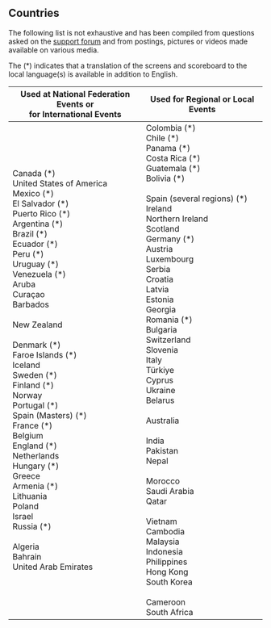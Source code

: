 ## Countries

The following list is not exhaustive and has been compiled from questions asked on the [support forum](https://groups.google.com/g/owlcms) and from postings, pictures or videos made available on various media.

The (\*) indicates that a translation of the screens and scoreboard to the local language(s) is available in addition to English.

| Used at National Federation Events or<br/>for International Events | Used for Regional or Local Events                            |
| ------------------------------------------------------------ | ------------------------------------------------------------ |
| Canada (\*)<br/>United States of America<br />Mexico (\*)<br/>El Salvador (\*)<br/>Puerto Rico (\*)<br/>Argentina (\*)<br/>Brazil (\*)<br/>Ecuador (\*)<br/>Peru (\*)<br/>Uruguay (\*)<br/>Venezuela (\*)<br/>Aruba<br />Curaçao<br/>Barbados<br /><br/>New Zealand<br/><br/>Denmark (\*)<br/>Faroe Islands (\*)<br/>Iceland<br/>Sweden (\*)<br/>Finland (*)<br/>Norway<br />Portugal (\*)<br/>Spain (Masters) (\*)<br/>France (\*)<br/>Belgium<br />England (\*)<br/>Netherlands<br/>Hungary (\*)<br/>Greece<br />Armenia (\*)<br/>Lithuania<br/>Poland<br/>Israel<br/>Russia (\*)<br/><br/>Algeria<br/>Bahrain<br />United Arab Emirates | Colombia (\*)<br />Chile (\*)<br />Panama (\*)<br />Costa Rica (\*)<br />Guatemala (\*)<br />Bolivia (\*)<br /><br />Spain (several regions) (\*)<br/>Ireland<br/>Northern Ireland<br />Scotland<br/>Germany (\*)<br/>Austria<br />Luxembourg<br />Serbia<br />Croatia<br />Latvia<br />Estonia<br />Georgia<br />Romania (\*)<br />Bulgaria<br />Switzerland<br />Slovenia<br />Italy<br />Türkiye<br />Cyprus<br />Ukraine<br />Belarus<br /><br />Australia<br/><br />India<br />Pakistan<br />Nepal<br /><br />Morocco<br />Saudi Arabia<br />Qatar<br /><br />Vietnam<br />Cambodia<br />Malaysia<br />Indonesia<br />Philippines<br />Hong Kong<br />South Korea<br /><br />Cameroon<br />South Africa<br/> |
